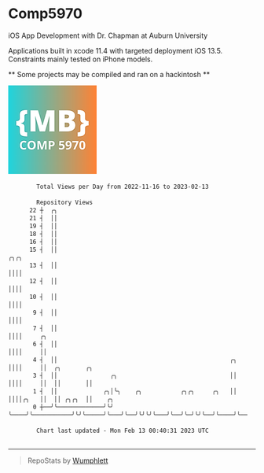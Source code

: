 # Comp5970
iOS App Development with Dr. Chapman at Auburn University

Applications built in xcode 11.4 with targeted deployment iOS 13.5.
Constraints mainly tested on iPhone models.

** Some projects may be compiled and ran on a hackintosh **

![App Icon](https://github.com/MatthewBentz/Comp5970/blob/master/Assignment1a-mlb0119/Assignment1a-mlb0119/Assets.xcassets/AppIcon.appiconset/180.png)

```
        Total Views per Day from 2022-11-16 to 2023-02-13

        Repository Views
      22 ┼  ╭╮
      21 ┤  ││
      19 ┤  ││
      18 ┤  ││
      16 ┤  ││
      15 ┤  ││                                                     ╭╮╭╮
      13 ┤  ││                                                     ││││
      12 ┤  ││                                                     ││││
      10 ┤  ││                                                     ││││
       9 ┤  ││                                                     ││││
       7 ┤  ││                                                     ││││     ╭╮
       6 ┤  ││                                                     ││││     ││
       4 ┤  ││                                                 ╭╮  ││││     ││  ╭╮       ╭╮
       3 ┤  ││               ╭╮                                ││  ││││     ││  ││       ││
       1 ┤  ││             ╭╮│╰╮    ╭╮           ╭╮╭╮     ╭╮   ││  ││││╭╮   ││  ││ ╭╮╭╮  ││    ╭╮
       0 ┼──╯╰─────────────╯╰╯ ╰────╯╰───────────╯╰╯╰─────╯╰───╯╰──╯╰╯╰╯╰───╯╰──╯╰─╯╰╯╰──╯╰────╯╰──

        Chart last updated - Mon Feb 13 00:40:31 2023 UTC
        
```

---

> RepoStats by [Wumphlett](https://github.com/Wumphlett)
